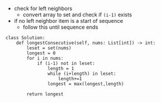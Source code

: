 - check for left neighbors
	- convert array to set and check if ```(i-1)``` exists
- if no left neighbor item is a start of sequence
	- follow this until sequence ends
```
class Solution:
    def longestConsecutive(self, nums: List[int]) -> int:
        leset = set(nums)
        longest = 0
        for i in nums:
            if (i-1) not in leset:
                length = 1 
                while (i+length) in leset:
                    length+=1
                longest = max(longest,length)

        return longest

```